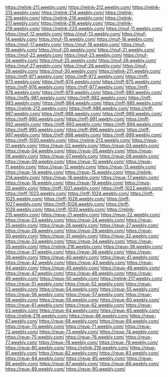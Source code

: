 <a href="https://relink-211.weebly.com/">https://relink-211.weebly.com/</a>
<a href="https://relink-212.weebly.com/">https://relink-212.weebly.com/</a>
<a href="https://relink-213.weebly.com/">https://relink-213.weebly.com/</a>
<a href="https://relink-214.weebly.com/">https://relink-214.weebly.com/</a>
<a href="https://relink-215.weebly.com/">https://relink-215.weebly.com/</a>
<a href="https://relink-216.weebly.com/">https://relink-216.weebly.com/</a>
<a href="https://relink-217.weebly.com/">https://relink-217.weebly.com/</a>
<a href="https://relink-218.weebly.com/">https://relink-218.weebly.com/</a>
<a href="https://relink-219.weebly.com/">https://relink-219.weebly.com/</a>
<a href="https://relink-220.weebly.com/">https://relink-220.weebly.com/</a>
<a href="https://muf-11.weebly.com/">https://muf-11.weebly.com/</a>
<a href="https://muf-12.weebly.com/">https://muf-12.weebly.com/</a>
<a href="https://muf-13.weebly.com/">https://muf-13.weebly.com/</a>
<a href="https://muf-14.weebly.com/">https://muf-14.weebly.com/</a>
<a href="https://muf-15.weebly.com/">https://muf-15.weebly.com/</a>
<a href="https://muf-16.weebly.com/">https://muf-16.weebly.com/</a>
<a href="https://muf-17.weebly.com/">https://muf-17.weebly.com/</a>
<a href="https://muf-18.weebly.com/">https://muf-18.weebly.com/</a>
<a href="https://muf-19.weebly.com/">https://muf-19.weebly.com/</a>
<a href="https://muf-20.weebly.com/">https://muf-20.weebly.com/</a>
<a href="https://muf-21.weebly.com/">https://muf-21.weebly.com/</a>
<a href="https://muf-22.weebly.com/">https://muf-22.weebly.com/</a>
<a href="https://muf-23.weebly.com/">https://muf-23.weebly.com/</a>
<a href="https://muf-24.weebly.com/">https://muf-24.weebly.com/</a>
<a href="https://muf-25.weebly.com/">https://muf-25.weebly.com/</a>
<a href="https://muf-26.weebly.com/">https://muf-26.weebly.com/</a>
<a href="https://muf-27.weebly.com/">https://muf-27.weebly.com/</a>
<a href="https://muf-28.weebly.com/">https://muf-28.weebly.com/</a>
<a href="https://muf-29.weebly.com/">https://muf-29.weebly.com/</a>
<a href="https://muf-30.weebly.com/">https://muf-30.weebly.com/</a>
<a href="https://relink-211.weebly.com/">https://relink-211.weebly.com/</a>
<a href="https://mff-971.weebly.com/">https://mff-971.weebly.com/</a>
<a href="https://mff-972.weebly.com/">https://mff-972.weebly.com/</a>
<a href="https://mff-973.weebly.com/">https://mff-973.weebly.com/</a>
<a href="https://mff-974.weebly.com/">https://mff-974.weebly.com/</a>
<a href="https://mff-975.weebly.com/">https://mff-975.weebly.com/</a>
<a href="https://mff-976.weebly.com/">https://mff-976.weebly.com/</a>
<a href="https://mff-977.weebly.com/">https://mff-977.weebly.com/</a>
<a href="https://mff-978.weebly.com/">https://mff-978.weebly.com/</a>
<a href="https://mff-979.weebly.com/">https://mff-979.weebly.com/</a>
<a href="https://mff-980.weebly.com/">https://mff-980.weebly.com/</a>
<a href="https://mffs-981.weebly.com/">https://mffs-981.weebly.com/</a>
<a href="https://mff-982.weebly.com/">https://mff-982.weebly.com/</a>
<a href="https://mff-983.weebly.com/">https://mff-983.weebly.com/</a>
<a href="https://mff-984.weebly.com/">https://mff-984.weebly.com/</a>
<a href="https://mff-985.weebly.com/">https://mff-985.weebly.com/</a>
<a href="https://relink-212.weebly.com/">https://relink-212.weebly.com/</a>
<a href="https://mff-986.weebly.com/">https://mff-986.weebly.com/</a>
<a href="https://mff-987.weebly.com/">https://mff-987.weebly.com/</a>
<a href="https://mff-988.weebly.com/">https://mff-988.weebly.com/</a>
<a href="https://mff-989.weebly.com/">https://mff-989.weebly.com/</a>
<a href="https://mff-990.weebly.com/">https://mff-990.weebly.com/</a>
<a href="https://mff-991.weebly.com/">https://mff-991.weebly.com/</a>
<a href="https://mff-992.weebly.com/">https://mff-992.weebly.com/</a>
<a href="https://mff-993.weebly.com/">https://mff-993.weebly.com/</a>
<a href="https://mff-994.weebly.com/">https://mff-994.weebly.com/</a>
<a href="https://mff-995.weebly.com/">https://mff-995.weebly.com/</a>
<a href="https://mff-996.weebly.com/">https://mff-996.weebly.com/</a>
<a href="https://mff-997.weebly.com/">https://mff-997.weebly.com/</a>
<a href="https://mff-998.weebly.com/">https://mff-998.weebly.com/</a>
<a href="https://mff-999.weebly.com/">https://mff-999.weebly.com/</a>
<a href="https://mff-1000.weebly.com/">https://mff-1000.weebly.com/</a>
<a href="https://relink-213.weebly.com/">https://relink-213.weebly.com/</a>
<a href="https://reup-01.weebly.com/">https://reup-01.weebly.com/</a>
<a href="https://reup-02.weebly.com/">https://reup-02.weebly.com/</a>
<a href="https://reup-03.weebly.com/">https://reup-03.weebly.com/</a>
<a href="https://reup-04.weebly.com/">https://reup-04.weebly.com/</a>
<a href="https://reup-05.weebly.com/">https://reup-05.weebly.com/</a>
<a href="https://reup-06.weebly.com/">https://reup-06.weebly.com/</a>
<a href="https://reup-07.weebly.com/">https://reup-07.weebly.com/</a>
<a href="https://reup-08.weebly.com/">https://reup-08.weebly.com/</a>
<a href="https://reup-09.weebly.com/">https://reup-09.weebly.com/</a>
<a href="https://reup-10.weebly.com/">https://reup-10.weebly.com/</a>
<a href="https://reup-11.weebly.com/">https://reup-11.weebly.com/</a>
<a href="https://reup-12.weebly.com/">https://reup-12.weebly.com/</a>
<a href="https://reup-13.weebly.com/">https://reup-13.weebly.com/</a>
<a href="https://reup-14.weebly.com/">https://reup-14.weebly.com/</a>
<a href="https://reup-15.weebly.com/">https://reup-15.weebly.com/</a>
<a href="https://relink-214.weebly.com/">https://relink-214.weebly.com/</a>
<a href="https://reup-16.weebly.com/">https://reup-16.weebly.com/</a>
<a href="https://reup-17.weebly.com/">https://reup-17.weebly.com/</a>
<a href="https://reup-18.weebly.com/">https://reup-18.weebly.com/</a>
<a href="https://reup-19.weebly.com/">https://reup-19.weebly.com/</a>
<a href="https://reup-20.weebly.com/">https://reup-20.weebly.com/</a>
<a href="https://mff-1021.weebly.com/">https://mff-1021.weebly.com/</a>
<a href="https://mff-1022.weebly.com/">https://mff-1022.weebly.com/</a>
<a href="https://mff-1023.weebly.com/">https://mff-1023.weebly.com/</a>
<a href="https://mff-1024.weebly.com/">https://mff-1024.weebly.com/</a>
<a href="https://mff-1025.weebly.com/">https://mff-1025.weebly.com/</a>
<a href="https://mff-1026.weebly.com/">https://mff-1026.weebly.com/</a>
<a href="https://mff-1027.weebly.com/">https://mff-1027.weebly.com/</a>
<a href="https://mff-1028.weebly.com/">https://mff-1028.weebly.com/</a>
<a href="https://mff-1029.weebly.com/">https://mff-1029.weebly.com/</a>
<a href="https://mff-1030.weebly.com/">https://mff-1030.weebly.com/</a>
<a href="https://relink-215.weebly.com/">https://relink-215.weebly.com/</a>
<a href="https://reup-21.weebly.com/">https://reup-21.weebly.com/</a>
<a href="https://reup-22.weebly.com/">https://reup-22.weebly.com/</a>
<a href="https://reup-23.weebly.com/">https://reup-23.weebly.com/</a>
<a href="https://reup-24.weebly.com/">https://reup-24.weebly.com/</a>
<a href="https://reup-25.weebly.com/">https://reup-25.weebly.com/</a>
<a href="https://reup-26.weebly.com/">https://reup-26.weebly.com/</a>
<a href="https://reup-27.weebly.com/">https://reup-27.weebly.com/</a>
<a href="https://reup-28.weebly.com/">https://reup-28.weebly.com/</a>
<a href="https://reup-29.weebly.com/">https://reup-29.weebly.com/</a>
<a href="https://reup-30.weebly.com/">https://reup-30.weebly.com/</a>
<a href="https://reup-31.weebly.com/">https://reup-31.weebly.com/</a>
<a href="https://reup-32.weebly.com/">https://reup-32.weebly.com/</a>
<a href="https://reup-33.weebly.com/">https://reup-33.weebly.com/</a>
<a href="https://reup-34.weebly.com/">https://reup-34.weebly.com/</a>
<a href="https://reup-35.weebly.com/">https://reup-35.weebly.com/</a>
<a href="https://relink-216.weebly.com/">https://relink-216.weebly.com/</a>
<a href="https://reup-36.weebly.com/">https://reup-36.weebly.com/</a>
<a href="https://reup-37.weebly.com/">https://reup-37.weebly.com/</a>
<a href="https://reup-38.weebly.com/">https://reup-38.weebly.com/</a>
<a href="https://reup-39.weebly.com/">https://reup-39.weebly.com/</a>
<a href="https://reup-40.weebly.com/">https://reup-40.weebly.com/</a>
<a href="https://reup-41.weebly.com/">https://reup-41.weebly.com/</a>
<a href="https://reup-42.weebly.com/">https://reup-42.weebly.com/</a>
<a href="https://reup-43.weebly.com/">https://reup-43.weebly.com/</a>
<a href="https://reup-44.weebly.com/">https://reup-44.weebly.com/</a>
<a href="https://reup-45.weebly.com/">https://reup-45.weebly.com/</a>
<a href="https://reup-46.weebly.com/">https://reup-46.weebly.com/</a>
<a href="https://reup-47.weebly.com/">https://reup-47.weebly.com/</a>
<a href="https://reup-48.weebly.com/">https://reup-48.weebly.com/</a>
<a href="https://reup-49.weebly.com/">https://reup-49.weebly.com/</a>
<a href="https://reup-50.weebly.com/">https://reup-50.weebly.com/</a>
<a href="https://relink-217.weebly.com/">https://relink-217.weebly.com/</a>
<a href="https://reup-51.weebly.com/">https://reup-51.weebly.com/</a>
<a href="https://reup-52.weebly.com/">https://reup-52.weebly.com/</a>
<a href="https://reup-53.weebly.com/">https://reup-53.weebly.com/</a>
<a href="https://reup-54.weebly.com/">https://reup-54.weebly.com/</a>
<a href="https://reup-55.weebly.com/">https://reup-55.weebly.com/</a>
<a href="https://reup-56.weebly.com/">https://reup-56.weebly.com/</a>
<a href="https://reup-57.weebly.com/">https://reup-57.weebly.com/</a>
<a href="https://reup-58.weebly.com/">https://reup-58.weebly.com/</a>
<a href="https://reup-59.weebly.com/">https://reup-59.weebly.com/</a>
<a href="https://reup-60.weebly.com/">https://reup-60.weebly.com/</a>
<a href="https://reup-61.weebly.com/">https://reup-61.weebly.com/</a>
<a href="https://reup-62.weebly.com/">https://reup-62.weebly.com/</a>
<a href="https://reup-63.weebly.com/">https://reup-63.weebly.com/</a>
<a href="https://reup-64.weebly.com/">https://reup-64.weebly.com/</a>
<a href="https://reup-65.weebly.com/">https://reup-65.weebly.com/</a>
<a href="https://relink-218.weebly.com/">https://relink-218.weebly.com/</a>
<a href="https://reup-66.weebly.com/">https://reup-66.weebly.com/</a>
<a href="https://reup-67.weebly.com/">https://reup-67.weebly.com/</a>
<a href="https://reup-68.weebly.com/">https://reup-68.weebly.com/</a>
<a href="https://reup-69.weebly.com/">https://reup-69.weebly.com/</a>
<a href="https://reup-70.weebly.com/">https://reup-70.weebly.com/</a>
<a href="https://reup-71.weebly.com/">https://reup-71.weebly.com/</a>
<a href="https://reup-72.weebly.com/">https://reup-72.weebly.com/</a>
<a href="https://reup-73.weebly.com/">https://reup-73.weebly.com/</a>
<a href="https://reup-74.weebly.com/">https://reup-74.weebly.com/</a>
<a href="https://reup-75.weebly.com/">https://reup-75.weebly.com/</a>
<a href="https://reup-76.weebly.com/">https://reup-76.weebly.com/</a>
<a href="https://reup-77.weebly.com/">https://reup-77.weebly.com/</a>
<a href="https://reup-78.weebly.com/">https://reup-78.weebly.com/</a>
<a href="https://reup-79.weebly.com/">https://reup-79.weebly.com/</a>
<a href="https://reup-80.weebly.com/">https://reup-80.weebly.com/</a>
<a href="https://relink-219.weebly.com/">https://relink-219.weebly.com/</a>
<a href="https://reup-81.weebly.com/">https://reup-81.weebly.com/</a>
<a href="https://reup-82.weebly.com/">https://reup-82.weebly.com/</a>
<a href="https://reup-83.weebly.com/">https://reup-83.weebly.com/</a>
<a href="https://reup-84.weebly.com/">https://reup-84.weebly.com/</a>
<a href="https://reup-85.weebly.com/">https://reup-85.weebly.com/</a>
<a href="https://reup-86.weebly.com/">https://reup-86.weebly.com/</a>
<a href="https://reup-87.weebly.com/">https://reup-87.weebly.com/</a>
<a href="https://reup-88.weebly.com/">https://reup-88.weebly.com/</a>
<a href="https://reup-89.weebly.com/">https://reup-89.weebly.com/</a>
<a href="https://reup-90.weebly.com/">https://reup-90.weebly.com/</a>
